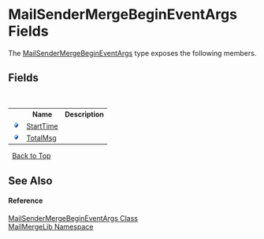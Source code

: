 # MailSenderMergeBeginEventArgs Fields
 

The <a href="36b67c20-03d8-2d40-45a1-3d8609fdb28a">MailSenderMergeBeginEventArgs</a> type exposes the following members.


## Fields
&nbsp;<table><tr><th></th><th>Name</th><th>Description</th></tr><tr><td>![Public field](media/pubfield.gif "Public field")</td><td><a href="e5f276d3-4792-ab24-09ca-ba795daf2683">StartTime</a></td><td /></tr><tr><td>![Public field](media/pubfield.gif "Public field")</td><td><a href="52565ea0-451c-6167-01a1-f65a3e1a2374">TotalMsg</a></td><td /></tr></table>&nbsp;
<a href="#mailsendermergebegineventargs-fields">Back to Top</a>

## See Also


#### Reference
<a href="36b67c20-03d8-2d40-45a1-3d8609fdb28a">MailSenderMergeBeginEventArgs Class</a><br /><a href="31c6ebbe-d683-7561-7308-5a5ee1f76bf5">MailMergeLib Namespace</a><br />
